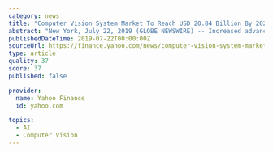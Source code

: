 ```yaml
---
category: news
title: "Computer Vision System Market To Reach USD 20.84 Billion By 2026 | Reports And Data"
abstract: "New York, July 22, 2019 (GLOBE NEWSWIRE) -- Increased advancements in information and communication technology [ICT], increased demand for vision-guided robotic systems, and continuous R&D in digital technology resulted in boosting Computer Vision System ..."
publishedDateTime: 2019-07-22T00:00:00Z
sourceUrl: https://finance.yahoo.com/news/computer-vision-system-market-reach-152431119.html
type: article
quality: 37
score: 37
published: false

provider:
  name: Yahoo Finance
  id: yahoo.com

topics:
  - AI
  - Computer Vision
---
```

